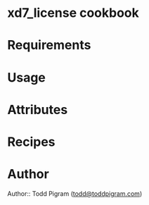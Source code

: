 # xd7_license cookbook

# Requirements

# Usage

# Attributes

# Recipes

# Author

Author:: Todd Pigram (<todd@toddpigram.com>)
